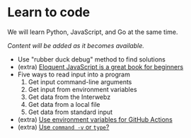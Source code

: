 # Learn to code

We will learn Python, JavaScript, and Go at the same time.

*Content will be added as it becomes available.*

* Use "rubber duck debug" method to find solutions
* (extra) [Eloquent JavaScript is a great book for beginners](https://youtu.be/zX8MbXESzFQ)
* Five ways to read input into a program
    1. Get input command-line arguments
    1. Get input from environment variables
    1. Get data from the Interwebz
    1. Get data from a local file
    1. Get data from standard input
* (extra) [Use environment variables for GitHub Actions](https://youtu.be/Do0kypSiBnw)
* (extra) [Use `command -v` or `type`?](https://youtu.be/REPBzwf_zhU)
